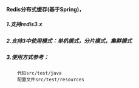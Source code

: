#### Redis分布式缓存(基于Spring)，
##### 1.支持redis3.x
##### 2.支持3中使用模式：单机模式，分片模式，集群模式
##### 3.使用方式参考：
		代码src/test/java
		配置文件src/test/resources